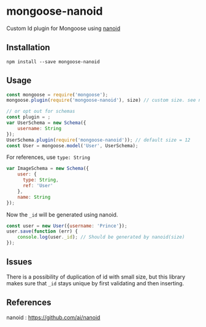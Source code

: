# mongoose-nanoid
Custom Id plugin for Mongoose using [nanoid](https://github.com/ai/nanoid)
## Installation

`npm install --save mongoose-nanoid`

## Usage

``` javascript
const mongoose = require('mongoose');
mongoose.plugin(require('mongoose-nanoid'), size) // custom size. see nanoid for more details

// or opt out for schemas
const plugin = ;
var UserSchema = new Schema({
    username: String
});
UserSchema.plugin(require('mongoose-nanoid')); // default size = 12
const User = mongoose.model('User', UserSchema);
```

For references, use `type: String`

```javascript
var ImageSchema = new Schema({
    user: {
      type: String,
      ref: 'User'
    },
    name: String
});
```

Now the `_id` will be generated using nanoid.

```javascript
const user = new User({username: 'Prince'});
user.save(function (err) {
    console.log(user._id); // Should be generated by nanoid(size)
});
```

## Issues
There is a possibility of duplication of id with small size, but this library makes sure that `_id` stays unique by first validating and then inserting.

## References
nanoid : https://github.com/ai/nanoid
